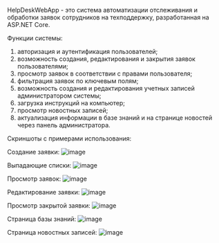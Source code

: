 HelpDeskWebApp - это система автоматизации отслеживания и обработки заявок сотрудников на техподдержку, разработанная на ASP.NET Core.

Функции системы:
1. авторизация и аутентификация пользователей;
2. возможность создания, редактирования и закрытия заявок пользователями;
3. просмотр заявок в соответствии с правами пользователя;
4. фильтрация заявок по ключевым полям;
5. возможность создания и редактирования учетных записей администратором системы;
6. загрузка инструкций на компьютер;
7. просмотр новостных записей;
8. актуализация информации в базе знаний и на странице новостей через панель администратора.

Скриншоты с примерами использования:

Создание заявки:
![image](https://user-images.githubusercontent.com/72666923/236683559-7947ba1c-dfad-4aa6-a288-75096547c96d.png)

Выпадающие списки:
![image](https://user-images.githubusercontent.com/72666923/236683595-aaf8de28-b9b2-44d0-931d-0335962f6b43.png)

Просмотр заявок:
![image](https://user-images.githubusercontent.com/72666923/236683599-52a71f09-4ec7-4fc5-86ca-32fbe974b6fe.png)

Редактирование заявки:
![image](https://user-images.githubusercontent.com/72666923/236683619-327f2262-2f3e-4914-bcdd-e5e6a189dc8e.png)

Просмотр закрытой заявки:
![image](https://user-images.githubusercontent.com/72666923/236683714-53ba4e04-1856-47b5-9669-6b08dbe0de25.png)

Страница базы знаний:
![image](https://user-images.githubusercontent.com/72666923/236683725-ce14477e-b264-4277-8023-477da6403b81.png)

Страница новостных записей:
![image](https://user-images.githubusercontent.com/72666923/236683735-1ea33ce4-d05d-4223-8728-5010e4e8083f.png)







